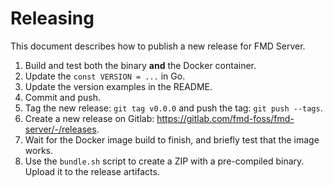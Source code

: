 # Releasing

This document describes how to publish a new release for FMD Server.

1. Build and test both the binary **and** the Docker container.
1. Update the `const VERSION = ...` in Go.
1. Update the version examples in the README.
1. Commit and push.
1. Tag the new release: `git tag v0.0.0` and push the tag: `git push --tags`.
1. Create a new release on Gitlab: https://gitlab.com/fmd-foss/fmd-server/-/releases.
1. Wait for the Docker image build to finish, and briefly test that the image works.
1. Use the `bundle.sh` script to create a ZIP with a pre-compiled binary. Upload it to the release artifacts.
